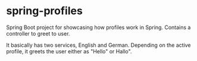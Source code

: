 # spring-profiles

Spring Boot project for showcasing how profiles work in Spring. 
Contains a controller to greet to user.

It basically has two services, English and German. Depending on the active profile, it greets the user either as "Hello" or Hallo".
